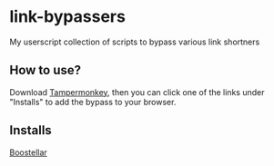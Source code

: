 # link-bypassers
My userscript collection of scripts to bypass various link shortners

## How to use?
Download [Tampermonkey](https://tampermonkey.net), then you can click one of the links under "Installs" to add the bypass to your browser.

## Installs
[Boostellar](https://github.com/srn73/link-bypassers/raw/refs/heads/main/boostellar.user.js)
